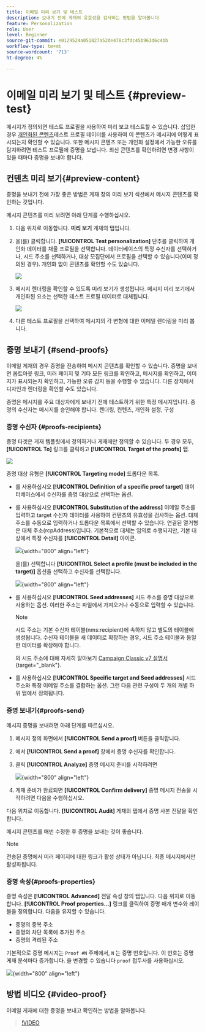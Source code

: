 ```yaml
---
title: 이메일 미리 보기 및 테스트
description: 보내기 전에 게재의 유효성을 검사하는 방법을 알아봅니다
feature: Personalization
role: User
level: Beginner
source-git-commit: e0129524a051827a52de478c3fdc45b963d6c4bb
workflow-type: tm+mt
source-wordcount: '713'
ht-degree: 4%

---
```


# 이메일 미리 보기 및 테스트 {#preview-test}

메시지가 정의되면 테스트 프로필을 사용하여 미리 보고 테스트할 수 있습니다. 삽입한 경우 [개인화된 콘텐츠](personalize.md)테스트 프로필 데이터를 사용하여 이 콘텐츠가 메시지에 어떻게 표시되는지 확인할 수 있습니다. 또한 메시지 콘텐츠 또는 개인화 설정에서 가능한 오류를 탐지하려면 테스트 프로필에 증명을 보냅니다. 최신 콘텐츠를 확인하려면 변경 사항이 있을 때마다 증명을 보내야 합니다.

## 컨텐츠 미리 보기{#preview-content}

증명을 보내기 전에 가장 좋은 방법은 게재 창의 미리 보기 섹션에서 메시지 콘텐츠를 확인하는 것입니다.

메시지 콘텐츠를 미리 보려면 아래 단계를 수행하십시오.

1. 다음 위치로 이동합니다. **미리 보기** 게재의 탭입니다.
1. 을(를) 클릭합니다. **[!UICONTROL Test personalization]** 단추를 클릭하여 개인화 데이터를 채울 프로필을 선택합니다. 데이터베이스의 특정 수신자를 선택하거나, 시드 주소를 선택하거나, 대상 모집단에서 프로필을 선택할 수 있습니다(이미 정의된 경우). 개인화 없이 콘텐츠를 확인할 수도 있습니다.

   ![](assets/test-personalization.png)

1. 메시지 렌더링을 확인할 수 있도록 미리 보기가 생성됩니다. 메시지 미리 보기에서 개인화된 요소는 선택한 테스트 프로필 데이터로 대체됩니다.

   ![](assets/test-personalization-with-a-recipient.png)

1. 다른 테스트 프로필을 선택하여 메시지의 각 변형에 대한 이메일 렌더링을 미리 봅니다.

## 증명 보내기 {#send-proofs}

이메일 게재의 경우 증명을 전송하여 메시지 콘텐츠를 확인할 수 있습니다. 증명을 보내면 옵트아웃 링크, 미러 페이지 및 기타 모든 링크를 확인하고, 메시지를 확인하고, 이미지가 표시되는지 확인하고, 가능한 오류 감지 등을 수행할 수 있습니다. 다른 장치에서 디자인과 렌더링을 확인할 수도 있습니다.

증명은 메시지를 주요 대상자에게 보내기 전에 테스트하기 위한 특정 메시지입니다. 증명의 수신자는 메시지를 승인해야 합니다. 렌더링, 컨텐츠, 개인화 설정, 구성

### 증명 수신자 {#proofs-recipients}

증명 타겟은 게재 템플릿에서 정의하거나 게재에만 정의할 수 있습니다. 두 경우 모두, **[!UICONTROL To]** 링크를 클릭하고 **[!UICONTROL Target of the proofs]** 탭.

![](assets/target-of-proofs.png)

증명 대상 유형은 **[!UICONTROL Targeting mode]** 드롭다운 목록.

* 를 사용하십시오 **[!UICONTROL Definition of a specific proof target]** 데이터베이스에서 수신자를 증명 대상으로 선택하는 옵션.
* 를 사용하십시오 **[!UICONTROL Substitution of the address]** 이메일 주소를 입력하고 target 수신자 데이터를 사용하여 컨텐츠의 유효성을 검사하는 옵션. 대체 주소를 수동으로 입력하거나 드롭다운 목록에서 선택할 수 있습니다. 연결된 열거형은 대체 주소(rcpAddress)입니다.
기본적으로 대체는 임의로 수행되지만, 기본 대상에서 특정 수신자를  **[!UICONTROL Detail]** 아이콘.

   ![](assets/target-of-proofs-substitution-details.png){width="800" align="left"}

   을(를) 선택합니다 **[!UICONTROL Select a profile (must be included in the target)]** 옵션을 선택하고 수신자를 선택합니다.

   ![](assets/target-of-proofs-substitution.png){width="800" align="left"}


* 를 사용하십시오 **[!UICONTROL Seed addresses]**  시드 주소를 증명 대상으로 사용하는 옵션. 이러한 주소는 파일에서 가져오거나 수동으로 입력할 수 있습니다.

   >[!NOTE]
   >
   >시드 주소는 기본 수신자 테이블(nms:recipient)에 속하지 않고 별도의 테이블에 생성됩니다. 수신자 테이블을 새 데이터로 확장하는 경우, 시드 주소 테이블과 동일한 데이터를 확장해야 합니다.

   의 시드 주소에 대해 자세히 알아보기 [Campaign Classic v7 설명서](https://experienceleague.adobe.com/docs/campaign-classic/using/sending-messages/using-seed-addresses/about-seed-addresses.htmll){target="_blank"}.

* 를 사용하십시오 **[!UICONTROL Specific target and Seed addresses]** 시드 주소와 특정 이메일 주소를 결합하는 옵션. 그런 다음 관련 구성이 두 개의 개별 하위 탭에서 정의됩니다.

### 증명 보내기{#proofs-send}

메시지 증명을 보내려면 아래 단계를 따르십시오.

1. 메시지 정의 화면에서 **[!UICONTROL Send a proof]** 버튼을 클릭합니다.
1. 에서 **[!UICONTROL Send a proof]** 창에서 증명 수신자를 확인합니다.
1. 클릭 **[!UICONTROL Analyze]** 증명 메시지 준비를 시작하려면

   ![](assets/send-proof-analyze.png){width="800" align="left"}

1. 게재 준비가 완료되면 **[!UICONTROL Confirm delivery]** 증명 메시지 전송을 시작하려면 다음을 수행하십시오.

다음 위치로 이동합니다. **[!UICONTROL Audit]** 게재의 탭에서 증명 사본 전달을 확인합니다.

메시지 콘텐츠를 매번 수정한 후 증명을 보내는 것이 좋습니다.

>[!NOTE]
>
>전송된 증명에서 미러 페이지에 대한 링크가 활성 상태가 아닙니다. 최종 메시지에서만 활성화됩니다.

### 증명 속성{#proofs-properties}

증명 속성은 **[!UICONTROL Advanced]** 전달 속성 창의 탭입니다. 다음 위치로 이동합니다. **[!UICONTROL Proof properties...]** 링크를 클릭하여 증명 매개 변수와 레이블을 정의합니다. 다음을 유지할 수 있습니다.

* 증명의 중복 주소
* 증명의 차단 목록에 추가된 주소
* 증명의 격리된 주소

기본적으로 증명 메시지는 `Proof #N` 주제에서, `N` 는 증명 번호입니다. 이 번호는 증명 게재 분석마다 증가합니다. 을 변경할 수 있습니다 `proof` 접두사를 사용하십시오.

![](assets/proof-parameters.png){width="800" align="left"}


## 방법 비디오 {#video-proof}

이메일 게재에 대한 증명을 보내고 확인하는 방법을 알아봅니다.

>[!VIDEO](https://video.tv.adobe.com/v/333404)

